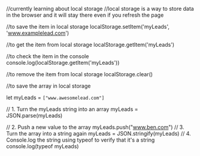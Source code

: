 //currently learning about local storage
//local storage is a way to store data in the browser and it will stay there even if you refresh the page

//to save the item in local storage
localStorage.setItem('myLeads', 'www.examplelead.com')

//to get the item from local storage
localStorage.getItem('myLeads') 

//to check the item in the console
console.log(localStorage.getItem('myLeads'))

//to remove the item from local storage
localStorage.clear()


//to save the array in local storage

let myLeads = `["www.awesomelead.com"]`

// 1. Turn the myLeads string into an array
myLeads = JSON.parse(myLeads)

// 2. Push a new value to the array
myLeads.push("www.ben.com")
// 3. Turn the array into a string again
myLeads = JSON.stringify(myLeads)
// 4. Console.log the string using typeof to verify that it's a string
console.log(typeof myLeads)
